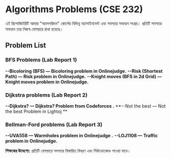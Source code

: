 # Algorithms Problems (CSE 232)

এই রিপোজিটরিটি আমার "অ্যালগরিদম" কোর্সের বিভিন্ন অ্যাসাইনমেন্ট এবং সমস্যার সমাধান সংগ্রহ। প্রতিটি সমস্যার সমাধান তার নিজস্ব ফোল্ডারে রাখা হয়েছে।

## Problem List

### BFS Problems (Lab Report 1)

**--Bicoloring (BFS) — Bicoloring problem in Onlinejudge.**
**--Risk (Shortest Path) — Risk problem in Onlinejudge.**
**--Knight moves (BFS in 2d Grid) — Knight moves problem in Onlinejudge.**

### Dijkstra problems (Lab Report 2)

**--Dijkstra? — Dijkstra? Problem from Codeforces .**
**--Not the best — Not the best Problem in Lightoj **

### Bellman-Ford problems (Lab Report 3)

**--UVA558 — Warmholes problem in Onlinejudge .**
**--LOJ1108 — Traffic problem in Onlinejudge.**

**শিক্ষকের উদ্দেশ্যে:** প্রতিটি ফোল্ডারে সমস্যার বিস্তারিত বিবরণ এবং সিউডোকোড পাওয়া যাবে।
